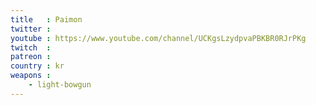 ```yaml
---
title   : Paimon
twitter : 
youtube : https://www.youtube.com/channel/UCKgsLzydpvaPBKBR0RJrPKg
twitch  : 
patreon : 
country : kr
weapons :
    - light-bowgun
---
```


